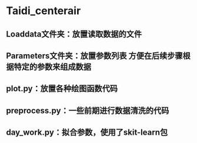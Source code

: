 # Taidi_centerair

## Loaddata文件夹：放置读取数据的文件

## Parameters文件夹：放置参数列表 方便在后续步骤根据特定的参数来组成数据

## plot.py：放置各种绘图函数代码

## preprocess.py：一些前期进行数据清洗的代码

## day_work.py：拟合参数，使用了skit-learn包
